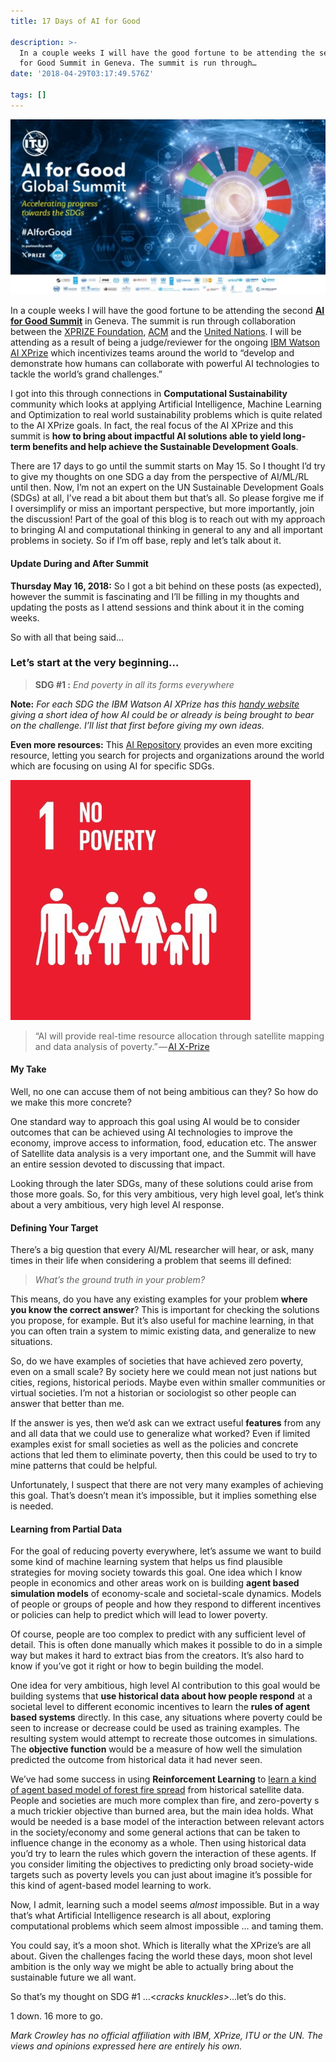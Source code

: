 ```yaml
---
title: 17 Days of AI for Good

description: >-
  In a couple weeks I will have the good fortune to be attending the second AI
  for Good Summit in Geneva. The summit is run through…
date: '2018-04-29T03:17:49.576Z'

tags: []
---
```


![](/assets/1____SXM4ufiw9W3s2boIyS8og.jpeg)

In a couple weeks I will have the good fortune to be attending the second [**AI for Good Summit**](https://www.itu.int/en/ITU-T/AI/2018/Pages/default.aspx) in Geneva. The summit is run through collaboration between the [XPRIZE Foundation](http://If%20you%20consider%20limiting%20the%20objectives%20to%20predicting%20just%20broad%20society-wide%20targets%20such%20as%20poverty%20levels%20you%20can%20just%20about%20imagine%20it’s%20possible%20for%20this%20kind%20of%20agent-based%20model%20learning%20to%20work.), [ACM](http://acm.org) and the [United Nations](https://www.itu.int/en/ITU-T/AI/2018/Pages/default.aspx). I will be attending as a result of being a judge/reviewer for the ongoing [IBM Watson AI XPrize](https://ai.xprize.org/) which incentivizes teams around the world to “develop and demonstrate how humans can collaborate with powerful AI technologies to tackle the world’s grand challenges.”

I got into this through connections in **Computational Sustainability** community which looks at applying Artificial Intelligence, Machine Learning and Optimization to real world sustainability problems which is quite related to the AI XPrize goals. In fact, the real focus of the AI XPrize and this summit is **how to bring about impactful AI solutions able to yield long-term benefits and help achieve the Sustainable Development Goals**.

There are 17 days to go until the summit starts on May 15. So I thought I’d try to give my thoughts on one SDG a day from the perspective of AI/ML/RL until then. Now, I’m not an expert on the UN Sustainable Development Goals (SDGs) at all, I’ve read a bit about them but that’s all. So please forgive me if I oversimplify or miss an important perspective, but more importantly, join the discussion! Part of the goal of this blog is to reach out with my approach to bringing AI and computational thinking in general to any and all important problems in society. So if I’m off base, reply and let’s talk about it.

#### Update During and After Summit

**Thursday May 16, 2018:** So I got a bit behind on these posts (as expected), however the summit is fascinating and I’ll be filling in my thoughts and updating the posts as I attend sessions and think about it in the coming weeks.

So with all that being said…

### Let’s start at the very beginning…

> **SDG #1 :** _End poverty in all its forms everywhere_

**Note:** _For each SDG the IBM Watson AI XPrize has this_ [_handy website_](https://ai.xprize.org/AI-For-Good/sustainable-development-goals) _giving a short idea of how AI could be or already is being brought to bear on the challenge. I’ll list that first before giving my own ideas._

**Even more resources:** This [AI Repository](https://www.itu.int/en/ITU-T/AI/Pages/ai-repository.aspx) provides an even more exciting resource, letting you search for projects and organizations around the world which are focusing on using AI for specific SDGs.

![](/assets/1__SyfUZxZh9o__aAhRUmZ0CzQ.jpeg)

> “AI will provide real-time resource allocation through satellite mapping and data analysis of poverty.” — [AI X-Prize](https://ai.xprize.org/AI-For-Good/sustainable-development-goals)

#### My Take

Well, no one can accuse them of not being ambitious can they? So how do we make this more concrete?

One standard way to approach this goal using AI would be to consider outcomes that can be achieved using AI technologies to improve the economy, improve access to information, food, education etc. The answer of Satellite data analysis is a very important one, and the Summit will have an entire session devoted to discussing that impact.

Looking through the later SDGs, many of these solutions could arise from those more goals. So, for this very ambitious, very high level goal, let’s think about a very ambitious, very high level AI response.

#### Defining Your Target

There’s a big question that every AI/ML researcher will hear, or ask, many times in their life when considering a problem that seems ill defined:

> _What’s the ground truth in your problem?_

This means, do you have any existing examples for your problem **where you know the correct answer**? This is important for checking the solutions you propose, for example. But it’s also useful for machine learning, in that you can often train a system to mimic existing data, and generalize to new situations.

So, do we have examples of societies that have achieved zero poverty, even on a small scale? By society here we could mean not just nations but cities, regions, historical periods. Maybe even within smaller communities or virtual societies. I’m not a historian or sociologist so other people can answer that better than me.

If the answer is yes, then we’d ask can we extract useful **features** from any and all data that we could use to generalize what worked? Even if limited examples exist for small societies as well as the policies and concrete actions that led them to eliminate poverty, then this could be used to try to mine patterns that could be helpful.

Unfortunately, I suspect that there are not very many examples of achieving this goal. That’s doesn’t mean it’s impossible, but it implies something else is needed.

#### Learning from Partial Data

For the goal of reducing poverty everywhere, let’s assume we want to build some kind of machine learning system that helps us find plausible strategies for moving society towards this goal. One idea which I know people in economics and other areas work on is building **agent based simulation models** of economy-scale and societal-scale dynamics. Models of people or groups of people and how they respond to different incentives or policies can help to predict which will lead to lower poverty.

Of course, people are too complex to predict with any sufficient level of detail. This is often done manually which makes it possible to do in a simple way but makes it hard to extract bias from the creators. It’s also hard to know if you’ve got it right or how to begin building the model.

One idea for very ambitious, high level AI contribution to this goal would be building systems that **use historical data about how people respond** at a societal level to different economic incentives to learn the **rules of agent based systems** directly. In this case, any situations where poverty could be seen to increase or decrease could be used as training examples. The resulting system would attempt to recreate those outcomes in simulations. The **objective function** would be a measure of how well the simulation predicted the outcome from historical data it had never seen.

We’ve had some success in using **Reinforcement Learning** to [learn a kind of agent based model of forest fire spread](https://uwaterloo.ca/scholar/mcrowley/publications/combining-mcts-and-a3c-prediction-spatially-spreading-processes-forest) from historical satellite data. People and societies are much more complex than fire, and zero-poverty s a much trickier objective than burned area, but the main idea holds. What would be needed is a base model of the interaction between relevant actors in the society/economy and some general actions that can be taken to influence change in the economy as a whole. Then using historical data you’d try to learn the rules which govern the interaction of these agents. If you consider limiting the objectives to predicting only broad society-wide targets such as poverty levels you can just about imagine it’s possible for this kind of agent-based model learning to work.

Now, I admit, learning such a model seems _almost_ impossible. But in a way that’s what Artificial Intelligence research is all about, exploring computational problems which seem almost impossible … and taming them.

You could say, it’s a moon shot. Which is literally what the XPrize’s are all about. Given the challenges facing the world these days, moon shot level ambition is the only way we might be able to actually bring about the sustainable future we all want.

So that’s my thought on SDG #1 …<_cracks knuckles>_…let’s do this.

1 down. 16 more to go.

_Mark Crowley has no official affiliation with IBM, XPrize, ITU or the UN. The views and opinions expressed here are entirely his own._
